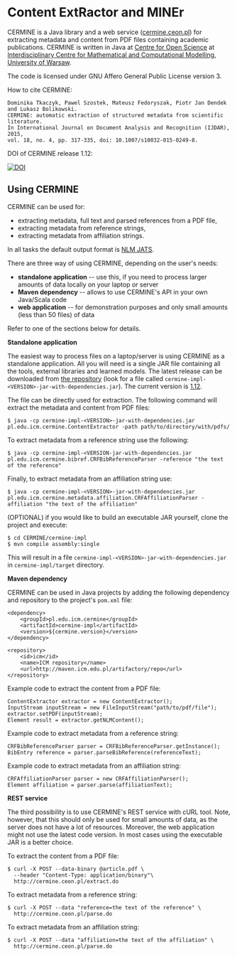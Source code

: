 Content ExtRactor and MINEr
===========================

CERMINE is a Java library and a web service ([cermine.ceon.pl](http://cermine.ceon.pl/)) for extracting metadata
and content from PDF files containing academic publications.
CERMINE is written in Java at [Centre for Open Science](http://ceon.pl/en/research/) at [Interdisciplinary Centre for Mathematical and Computational Modelling](http://www.icm.edu.pl/), [University of Warsaw](http://www.uw.edu.pl/).

The code is licensed under GNU Affero General Public License version 3.

How to cite CERMINE:

	Dominika Tkaczyk, Pawel Szostek, Mateusz Fedoryszak, Piotr Jan Dendek and Lukasz Bolikowski. 
	CERMINE: automatic extraction of structured metadata from scientific literature. 
	In International Journal on Document Analysis and Recognition (IJDAR), 2015, 
	vol. 18, no. 4, pp. 317-335, doi: 10.1007/s10032-015-0249-8.

DOI of CERMINE release 1.12:

[![DOI](https://zenodo.org/badge/DOI/10.5281/zenodo.343939.svg)](https://doi.org/10.5281/zenodo.343939)

Using CERMINE
-------------

CERMINE can be used for:

  * extracting metadata, full text and parsed references from a PDF file,
  * extracting metadata from reference strings,
  * extracting metadata from affiliation strings.

In all tasks the default output format is [NLM JATS](http://jats.nlm.nih.gov/archiving/tag-library/1.1/).

There are three way of using CERMINE, depending on the user's needs:

  * **standalone application** -- use this, if you need to process larger amounts of data locally on your laptop or server
  * **Maven dependency** -- allows to use CERMINE's API in your own Java/Scala code
  * **web application** -- for demonstration purposes and only small amounts (less than 50 files) of data

Refer to one of the sections below for details.


**Standalone application**

The easiest way to process files on a laptop/server is using CERMINE as a standalone application. All you will need is a single JAR file containing all the tools, external libraries and learned models. The latest release can be downloaded from [the repository](http://maven.ceon.pl/artifactory/webapp/#/artifacts/browse/simple/General/kdd-releases/pl/edu/icm/cermine/cermine-impl) (look for a file called `cermine-impl-<VERSION>-jar-with-dependencies.jar`). The current version is [1.12](https://maven.ceon.pl/artifactory/kdd-releases/pl/edu/icm/cermine/cermine-impl/1.12/cermine-impl-1.12-jar-with-dependencies.jar).

The file can be directly used for extraction. The following command will extract the metadata and content from PDF files:

    $ java -cp cermine-impl-<VERSION>-jar-with-dependencies.jar pl.edu.icm.cermine.ContentExtractor -path path/to/directory/with/pdfs/

To extract metadata from a reference string use the following:

    $ java -cp cermine-impl-<VERSION-jar-with-dependencies.jar pl.edu.icm.cermine.bibref.CRFBibReferenceParser -reference "the text of the reference"

Finally, to extract metadata from an affiliation string use:

    $ java -cp cermine-impl-<VERSION>-jar-with-dependencies.jar pl.edu.icm.cermine.metadata.affiliation.CRFAffiliationParser -affiliation "the text of the affiliation"

(OPTIONAL) if you would like to build an executable JAR yourself, clone the project and execute:

    $ cd CERMINE/cermine-impl
    $ mvn compile assembly:single

This will result in a file `cermine-impl-<VERSION>-jar-with-dependencies.jar` in `cermine-impl/target` directory.


**Maven dependency**

CERMINE can be used in Java projects by adding the following dependency and repository to the project's `pom.xml` file:

	<dependency>
		<groupId>pl.edu.icm.cermine</groupId>
		<artifactId>cermine-impl</artifactId>
		<version>${cermine.version}</version>
	</dependency>

	<repository>
		<id>icm</id>
		<name>ICM repository</name>
		<url>http://maven.icm.edu.pl/artifactory/repo</url>
	</repository>

Example code to extract the content from a PDF file:

	ContentExtractor extractor = new ContentExtractor();
	InputStream inputStream = new FileInputStream("path/to/pdf/file");
    extractor.setPDF(inputStream);
	Element result = extractor.getNLMContent();

Example code to extract metadata from a reference string:

	CRFBibReferenceParser parser = CRFBibReferenceParser.getInstance();
	BibEntry reference = parser.parseBibReference(referenceText);

Example code to extract metadata from an affiliation string:
	
	CRFAffiliationParser parser = new CRFAffiliationParser();
	Element affiliation = parser.parse(affiliationText);


**REST service**

The third possibility is to use CERMINE's REST service with cURL tool. Note, however, that this should only be used for small amounts of data, as the server does not have a lot of resources. Moreover, the web application might not use the latest code version. In most cases using the executable JAR is a better choice.

To extract the content from a PDF file:

	$ curl -X POST --data-binary @article.pdf \
	  --header "Content-Type: application/binary"\
	  http://cermine.ceon.pl/extract.do

To extract metadata from a reference string:

	$ curl -X POST --data "reference=the text of the reference" \
	  http://cermine.ceon.pl/parse.do

To extract metadata from an affiliation string:

	$ curl -X POST --data "affiliation=the text of the affiliation" \
	  http://cermine.ceon.pl/parse.do

